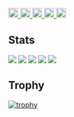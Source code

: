 <p align="left">
  <a href="https://github.com/erijawa">
    <img height="20" src="https://komarev.com/ghpvc/?username=erijawa" />
  </a>
  <a href="https://github.com/erijawa">
    <img height="20" src="https://img.shields.io/github/followers/erijawa?label=follow&logo=github&style=flat" />
  </a>
  <a href="http://qiita.com/jawajawa">
    <img height="20" src="https://qiita-badge.apiapi.app/s/jawajawa/posts.svg" />
  </a>
  <a href="http://qiita.com/jawajawa">
    <img height="20" src="https://qiita-badge.apiapi.app/s/jawajawa/contributions.svg" />
  </a>
  <a href="https://zenn.dev/erijawa">
    <img height="20" src="https://badgen.org/img/zenn/erijawa/articles?style=plastic" />
  </a>
</p>

## Stats
![](http://github-profile-summary-cards.vercel.app/api/cards/profile-details?username=erijawa)
![](http://github-profile-summary-cards.vercel.app/api/cards/repos-per-language?username=erijawa)
![](http://github-profile-summary-cards.vercel.app/api/cards/most-commit-language?username=erijawa)
![](http://github-profile-summary-cards.vercel.app/api/cards/stats?username=erijawa)
![](http://github-profile-summary-cards.vercel.app/api/cards/productive-time?username=erijawa&utcOffset=9)

## Trophy
[![trophy](https://github-profile-trophy.vercel.app/?username=erijawa)](https://github.com/erijawa/github-profile-trophy)
